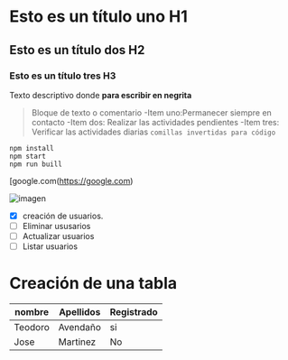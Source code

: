 # Esto es un título uno H1
## Esto es un título dos H2
### Esto es un título tres H3
Texto descriptivo donde **para escribir en negrita**

>Bloque de texto o comentario
-Item uno:Permanecer siempre en contacto
-Item dos: Realizar las actividades pendientes
-Item tres: Verificar las actividades diarias
`comillas invertidas para código`

```
npm install
npm start
npm run buill
```
[google.com(https://google.com)

![imagen](https://elements-cover-images-0.imgix.net/a47d003b-41f3-4b0d-8376-e690c124b1b6?auto=compress%2Cformat&w=1370&fit=max&s=8cd8d29c320cc2854689a24fb24eea64)
- [X] creación de usuarios.
- [ ] Eliminar ususarios
- [ ] Actualizar usuarios
- [ ] Listar usuarios

# Creación de una tabla

|nombre|Apellidos|Registrado|
|----------|------|---------|
|Teodoro|Avendaño|si
|Jose|Martinez|No
